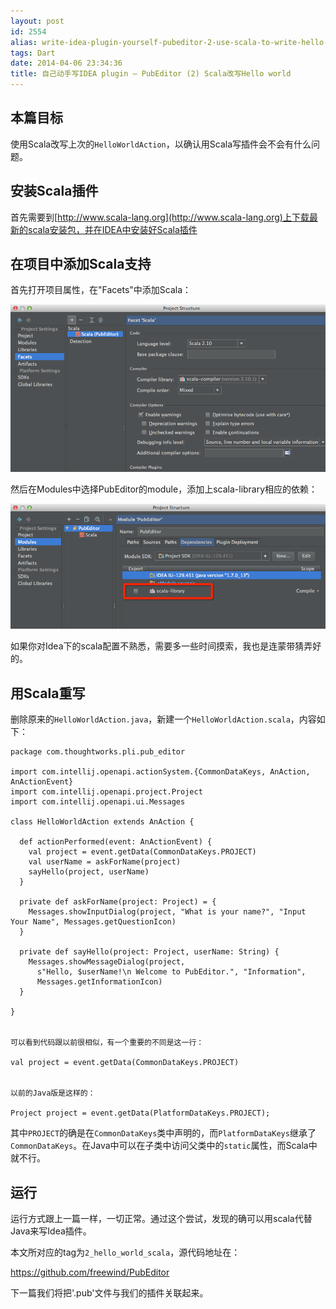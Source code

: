 ```yaml
---
layout: post
id: 2554
alias: write-idea-plugin-yourself-pubeditor-2-use-scala-to-write-hello-world
tags: Dart
date: 2014-04-06 23:34:36
title: 自己动手写IDEA plugin – PubEditor (2) Scala改写Hello world
---
```


## 本篇目标

使用Scala改写上次的`HelloWorldAction`，以确认用Scala写插件会不会有什么问题。

## 安装Scala插件

首先需要到[http://www.scala-lang.org](http://www.scala-lang.org)上下载最新的scala安装包，并在IDEA中安装好Scala插件

## 在项目中添加Scala支持

首先打开项目属性，在"Facets"中添加Scala：

![QQ20140406-25](/user_images/2554-0.png)

然后在Modules中选择PubEditor的module，添加上scala-library相应的依赖：

![QQ20140406-26](/user_images/2554-1.png)

如果你对Idea下的scala配置不熟悉，需要多一些时间摸索，我也是连蒙带猜弄好的。

## 用Scala重写

删除原来的`HelloWorldAction.java`，新建一个`HelloWorldAction.scala`，内容如下：

    package com.thoughtworks.pli.pub_editor

    import com.intellij.openapi.actionSystem.{CommonDataKeys, AnAction, AnActionEvent}
    import com.intellij.openapi.project.Project
    import com.intellij.openapi.ui.Messages

    class HelloWorldAction extends AnAction {

      def actionPerformed(event: AnActionEvent) {
        val project = event.getData(CommonDataKeys.PROJECT)
        val userName = askForName(project)
        sayHello(project, userName)
      }

      private def askForName(project: Project) = {
        Messages.showInputDialog(project, "What is your name?", "Input Your Name", Messages.getQuestionIcon)
      }

      private def sayHello(project: Project, userName: String) {
        Messages.showMessageDialog(project,
          s"Hello, $userName!\n Welcome to PubEditor.", "Information",
          Messages.getInformationIcon)
      }

    }
    

    可以看到代码跟以前很相似，有一个重要的不同是这一行：

    val project = event.getData(CommonDataKeys.PROJECT)
    

    以前的Java版是这样的：

    Project project = event.getData(PlatformDataKeys.PROJECT);

其中`PROJECT`的确是在`CommonDataKeys`类中声明的，而`PlatformDataKeys`继承了`CommonDataKeys`。在Java中可以在子类中访问父类中的`static`属性，而Scala中就不行。

## 运行

运行方式跟上一篇一样，一切正常。通过这个尝试，发现的确可以用scala代替Java来写Idea插件。

本文所对应的tag为`2_hello_world_scala`，源代码地址在：

https://github.com/freewind/PubEditor

下一篇我们将把'.pub'文件与我们的插件关联起来。
